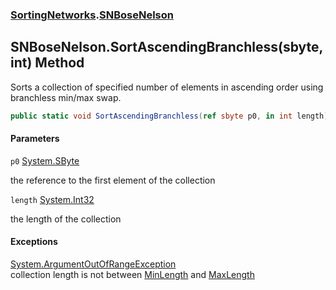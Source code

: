 ### [SortingNetworks](SortingNetworks.md 'SortingNetworks').[SNBoseNelson](SortingNetworks.SNBoseNelson.md 'SortingNetworks.SNBoseNelson')

## SNBoseNelson.SortAscendingBranchless(sbyte, int) Method

Sorts a collection of specified number of elements in ascending order using branchless min/max swap.

```csharp
public static void SortAscendingBranchless(ref sbyte p0, in int length);
```
#### Parameters

<a name='SortingNetworks.SNBoseNelson.SortAscendingBranchless(sbyte,int).p0'></a>

`p0` [System.SByte](https://docs.microsoft.com/en-us/dotnet/api/System.SByte 'System.SByte')

the reference to the first element of the collection

<a name='SortingNetworks.SNBoseNelson.SortAscendingBranchless(sbyte,int).length'></a>

`length` [System.Int32](https://docs.microsoft.com/en-us/dotnet/api/System.Int32 'System.Int32')

the length of the collection

#### Exceptions

[System.ArgumentOutOfRangeException](https://docs.microsoft.com/en-us/dotnet/api/System.ArgumentOutOfRangeException 'System.ArgumentOutOfRangeException')  
collection length is not between [MinLength](SortingNetworks.SNBoseNelson.MinLength.md 'SortingNetworks.SNBoseNelson.MinLength') and [MaxLength](SortingNetworks.SNBoseNelson.MaxLength.md 'SortingNetworks.SNBoseNelson.MaxLength')